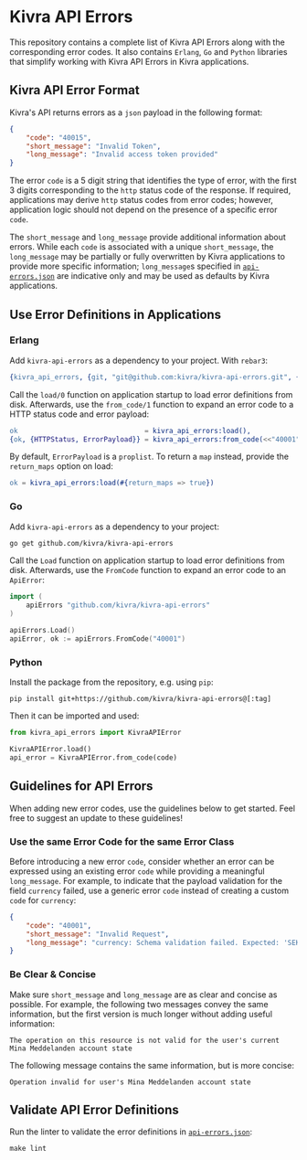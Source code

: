 # Kivra API Errors

This repository contains a complete list of Kivra API Errors along with the
corresponding error codes. It also contains `Erlang`, `Go` and `Python` libraries
that simplify working with Kivra API Errors in Kivra applications.

## Kivra API Error Format

Kivra's API returns errors as a `json` payload in the following format:

```json
{
    "code": "40015",
    "short_message": "Invalid Token",
    "long_message": "Invalid access token provided"
}
```

The error `code` is a 5 digit string that identifies the type of error,
with the first 3 digits corresponding to the `http` status code of the response.
If required, applications may derive `http` status codes from error codes;
however, application logic should not depend on the presence of a specific
error `code`.

The `short_message` and `long_message` provide additional information about
errors. While each `code` is associated with a unique `short_message`, the
`long_message` may be partially or fully overwritten by Kivra applications to
provide more specific information; `long_message`s specified in [`api-errors.json`](./api-errors.json)
are indicative only and may be used as defaults by Kivra applications.

## Use Error Definitions in Applications

### Erlang

Add `kivra-api-errors` as a dependency to your project. With `rebar3`:

```erlang
{kivra_api_errors, {git, "git@github.com:kivra/kivra-api-errors.git", {tag, "..."}}}
```

Call the `load/0` function on application startup to load error definitions
from disk. Afterwards, use the `from_code/1` function to expand an error
code to a HTTP status code and error payload:

```erlang
ok                               = kivra_api_errors:load(),
{ok, {HTTPStatus, ErrorPayload}} = kivra_api_errors:from_code(<<"40001">>)

```

By default, `ErrorPayload` is a `proplist`. To return a `map` instead, provide
the `return_maps` option on load:

```erlang
ok = kivra_api_errors:load(#{return_maps => true})
```

### Go

Add `kivra-api-errors` as a dependency to your project:

```bash
go get github.com/kivra/kivra-api-errors
```

Call the `Load` function on application startup to load error definitions
from disk. Afterwards, use the `FromCode` function to expand an error
code to an `ApiError`:

```go
import (
	apiErrors "github.com/kivra/kivra-api-errors"
)

apiErrors.Load()
apiError, ok := apiErrors.FromCode("40001")
```

### Python

Install the package from the repository, e.g. using `pip`:

```
pip install git+https://github.com/kivra/kivra-api-errors@[:tag]
```

Then it can be imported and used:

```python
from kivra_api_errors import KivraAPIError

KivraAPIError.load()
api_error = KivraAPIError.from_code(code)
```

## Guidelines for API Errors

When adding new error codes, use the guidelines below to get started. Feel
free to suggest an update to these guidelines!

### Use the same Error Code for the same Error Class

Before introducing a new error `code`, consider whether an error can be expressed
using an existing error `code` while providing a meaningful `long_message`. For
example, to indicate that the payload validation for the field `currency` failed,
use a generic error `code` instead of creating a custom `code` for `currency`:

```json
{
    "code": "40001",
    "short_message": "Invalid Request",
    "long_message": "currency: Schema validation failed. Expected: 'SEK', Got: 'EUR'"
}
```

### Be Clear & Concise

Make sure `short_message` and `long_message` are as clear and concise as possible.
For example, the following two messages convey the same information, but
the first version is much longer without adding useful information:

    The operation on this resource is not valid for the user's current Mina Meddelanden account state

The following message contains the same information, but is more concise:

    Operation invalid for user's Mina Meddelanden account state

## Validate API Error Definitions

Run the linter to validate the error definitions in [`api-errors.json`](./api-errors.json):

    make lint
